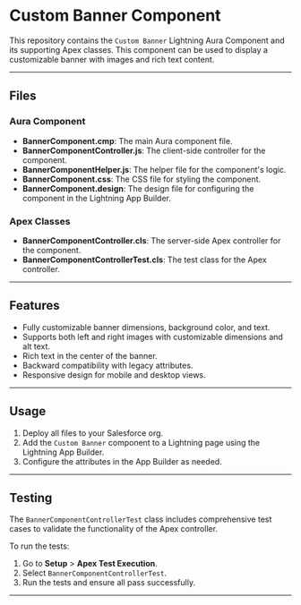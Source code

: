 # Custom Banner Component

This repository contains the `Custom Banner` Lightning Aura Component and its supporting Apex classes. This component can be used to display a customizable banner with images and rich text content.

---

## Files

### Aura Component
- **BannerComponent.cmp**: The main Aura component file.
- **BannerComponentController.js**: The client-side controller for the component.
- **BannerComponentHelper.js**: The helper file for the component's logic.
- **BannerComponent.css**: The CSS file for styling the component.
- **BannerComponent.design**: The design file for configuring the component in the Lightning App Builder.

### Apex Classes
- **BannerComponentController.cls**: The server-side Apex controller for the component.
- **BannerComponentControllerTest.cls**: The test class for the Apex controller.

---

## Features

- Fully customizable banner dimensions, background color, and text.
- Supports both left and right images with customizable dimensions and alt text.
- Rich text in the center of the banner.
- Backward compatibility with legacy attributes.
- Responsive design for mobile and desktop views.

---

## Usage

1. Deploy all files to your Salesforce org.
2. Add the `Custom Banner` component to a Lightning page using the Lightning App Builder.
3. Configure the attributes in the App Builder as needed.

---

## Testing

The `BannerComponentControllerTest` class includes comprehensive test cases to validate the functionality of the Apex controller.

To run the tests:
1. Go to **Setup** > **Apex Test Execution**.
2. Select `BannerComponentControllerTest`.
3. Run the tests and ensure all pass successfully.

---
